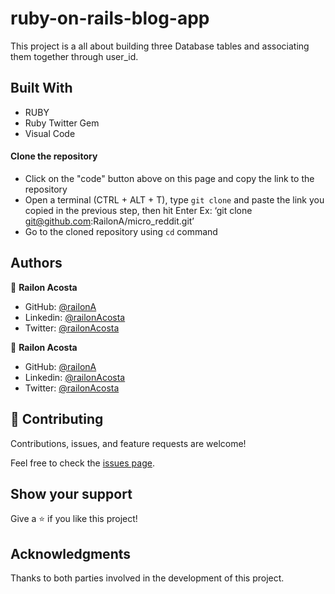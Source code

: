 # ruby-on-rails-blog-app


This project is a all about building three Database tables and associating them together through user_id.  

 
## Built With

- RUBY
- Ruby Twitter Gem
- Visual Code


#### Clone the repository

- Click on the "code" button above on this page and copy the link to the repository
- Open a terminal (CTRL + ALT + T), type `git clone` and paste the link you copied in the previous step, then hit Enter
Ex: ‘git clone git@github.com:RailonA/micro_reddit.git’
- Go to the cloned repository using `cd` command


## Authors

👤 **Railon Acosta**
- GitHub: [@railonA](https://github.com/RailonA)
- Linkedin: [@railonAcosta](https://www.linkedin.com/in/railon-acosta-81265180/)
- Twitter: [@railonAcosta](https://twitter.com/RailonAcosta)


👤 **Railon Acosta**
- GitHub: [@railonA](https://github.com/RailonA)
- Linkedin: [@railonAcosta](https://www.linkedin.com/in/railon-acosta-81265180/)
- Twitter: [@railonAcosta](https://twitter.com/RailonAcosta)



## 🤝 Contributing

Contributions, issues, and feature requests are welcome!

Feel free to check the [issues page](https://github.com/RailonA/micro_reddit/issues).

## Show your support

Give a ⭐️ if you like this project!

## Acknowledgments

Thanks to both parties involved in the development of this project.
